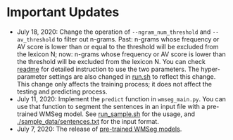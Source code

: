 # Important Updates

* July 18, 2020: Change the operation of `--ngram_num_threshold` and `--av_threshold` to filter out n-grams. Past: n-grams whose frequency or AV score is lower than or equal to the threshold will be excluded from the lexicon N; now: n-grams whose frequency or AV score is lower than the threshold will be excluded from the lexicon N. You can check [readme](./README.md) for detailed instruction to use the two parameters. The hyper-parameter settings are also changed in [run.sh](./run.sh) to reflect this change. This change only affects the training process; it does not affect the testing and predicting process.
* July 11, 2020: Implement the `predict` function in `wmseg_main.py`. You can use that function to segment the sentences in an input file with a pre-trained WMSeg model. See [run_sample.sh](./run_sample.sh) for the usage, and [./sample_data/sentences.txt](./sample_data/sentence.txt) for the input format.
* July 7, 2020: The release of [pre-trained WMSeg models](./models).
